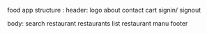 food app
structure :
header:
logo
about
contact
cart
signin/ signout

body:
search restaurant
restaurants list
restaurant manu
footer
